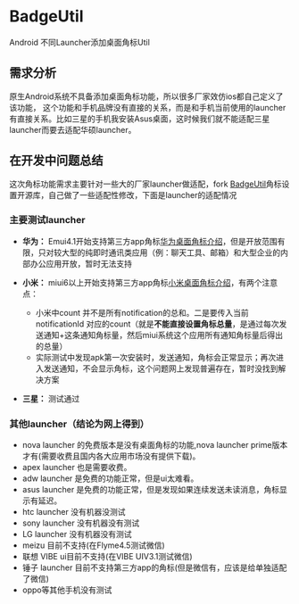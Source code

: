 # BadgeUtil
Android 不同Launcher添加桌面角标Util
## 需求分析
原生Android系统不具备添加桌面角标功能，所以很多厂家效仿ios都自己定义了该功能，
这个功能和手机品牌没有直接的关系，而是和手机当前使用的launcher有直接关系。比如三星的手机我安装Asus桌面，这时候我们就不能适配三星launcher而要去适配华硕launcher。
## 在开发中问题总结
这次角标功能需求主要针对一些大的厂家launcher做适配，fork [BadgeUtil](https://github.com/lixiangers/BadgeUtil)角标设置开源库，自己做了一些适配性修改，下面是launcher的适配情况
### 主要测试launcher
* **华为：** Emui4.1开始支持第三方app角标[华为桌面角标介绍](http://developer.huawei.com/cn/consumer/wiki/index.php?title=%E5%8D%8E%E4%B8%BA%E6%A1%8C%E9%9D%A2%E8%A7%92%E6%A0%87%E4%BB%8B%E7%BB%8D)，但是开放范围有限，只对较大型的纯即时通讯类应用（例：聊天工具、邮箱）和大型企业的内部办公应用开放，暂时无法支持

* **小米：** miui6以上开始支持第三方app角标[小米桌面角标介绍](http://dev.xiaomi.com/doc/p=3904/index.html)，有两个注意点：
  * 小米中count 并不是所有notification的总和。二是要传入当前notificationId 对应的count（就是**不能直接设置角标总量**，是通过每次发送通知+这条通知角标量，然后miui系统这个应用所有通知角标量后得出的总量）
  * 实际测试中发现apk第一次安装时，发送通知，角标会正常显示；再次进入发送通知，不会显示角标，这个问题网上发现普遍存在，暂时没找到解决方案
* **三星：** 测试通过
### 其他launcher（结论为网上得到）
 * nova launcher 的免费版本是没有桌面角标的功能,nova launcher prime版本才有(需要收费且国内各大应用市场没有提供下载)。
 * apex launcher 也是需要收费。
 * adw launcher 是免费的功能正常，但是ui太难看。
 * asus launcher 是免费的功能正常，但是发现如果连续发送未读消息，角标显示有延迟。
 * htc launcher 没有机器没测试
 * sony launcher 没有机器没有测试
 * LG launcher 没有机器没有测试
 * meizu 目前不支持(在Flyme4.5测试微信)
 * 联想 VIBE ui目前不支持(在VIBE UIV3.1测试微信)
 * 锤子 launcher 目前不支持第三方app的角标(但是微信有，应该是给单独适配了微信)
 * oppo等其他手机没有测试


